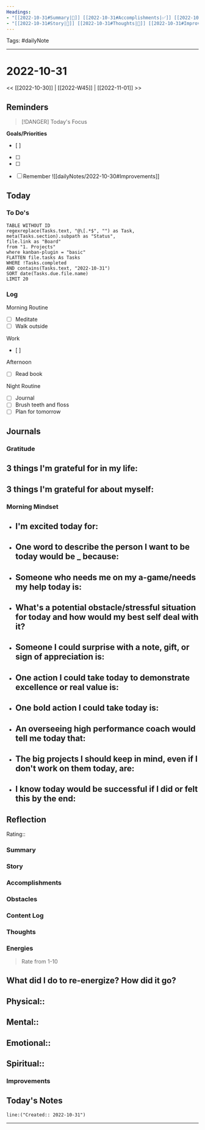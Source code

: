 ```yaml
---
Headings:
- "[[2022-10-31#Summary|📝]] [[2022-10-31#Accomplishments|✅]] [[2022-10-31#Gratitude|🙏]] [[2022-10-31#Content Log|📚]]"
- "[[2022-10-31#Story|🌟]] [[2022-10-31#Thoughts|💭]] [[2022-10-31#Improvements|💪]] [[2022-10-31#Obstacles|🚧]]"
---
```

Tags: #dailyNote
___
# 2022-10-31
<< [[2022-10-30]] | [[2022-W45]] | [[2022-11-01]] >> 
## Reminders
> [!DANGER] Today's Focus
> 

**Goals/Priorities**
- [ ] 
- [ ] 
- [ ] 

- [ ] Remember ![[dailyNotes/2022-10-30#Improvements]]

## Today
### To Do's
```dataview
TABLE WITHOUT ID 
regexreplace(Tasks.text, "@\[.*$", "") as Task,
meta(Tasks.section).subpath as "Status",
file.link as "Board"
from "1. Projects"
where kanban-plugin = "basic"
FLATTEN file.tasks As Tasks
WHERE !Tasks.completed
AND contains(Tasks.text, "2022-10-31")
SORT date(Tasks.due.file.name)
LIMIT 20
```
### Log
Morning Routine
- [ ] Meditate
- [ ] Walk outside

Work
- [ ] 


Afternoon
- [ ] Read book


Night Routine
- [ ] Journal
- [ ] Brush teeth and floss
- [ ] Plan for tomorrow
## Journals
### Gratitude
**3 things I'm grateful for in my life:**
- 

**3 things I'm grateful for about myself:**
- 
### Morning Mindset
- **I'm excited today for:**
	- 
- **One word to describe the person I want to be today would be _ because:**
	- 
- **Someone who needs me on my a-game/needs my help today is:**
	- 
- **What's a potential obstacle/stressful situation for today and how would my best self deal with it?**
	- 
- **Someone I could surprise with a note, gift, or sign of appreciation is:**
	- 
- **One action I could take today to demonstrate excellence or real value is:**
	- 
- **One bold action I could take today is:**
	- 
- **An overseeing high performance coach would tell me today that:**
	- 
- **The big projects I should keep in mind, even if I don't work on them today, are:**
	- 
- **I know today would be successful if I did or felt this by the end:** 
	- 
## Reflection
Rating:: 
### Summary
### Story

### Accomplishments

### Obstacles

### Content Log

### Thoughts

### Energies
> Rate from 1-10

**What did I do to re-energize? How did it go?**
- 

Physical:: 
- 

Mental:: 
- 

Emotional:: 
- 

Spiritual:: 
- 
### Improvements

## Today's Notes

```query
line:("Created:: 2022-10-31")
```
___
